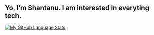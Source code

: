 ## Yo, I’m Shantanu. I am interested in everyting tech. 

[![My GitHub Language Stats](https://github-readme-stats.vercel.app/api/top-langs/?username=shantanuSakpal&langs_count=10&theme=tokyonight)]()

<!---
shantanuSakpal/shantanuSakpal is a ✨ special ✨ repository because its `README.md` (this file) appears on your GitHub profile.
You can click the Preview link to take a look at your changes.
--->

